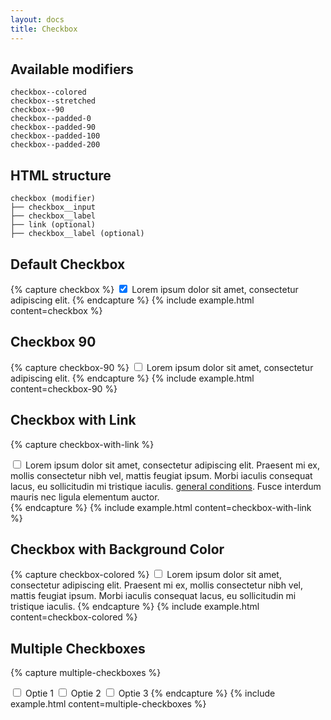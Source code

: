 ```yaml
---
layout: docs
title: Checkbox
---
```


## Available modifiers

```
checkbox--colored
checkbox--stretched
checkbox--90
checkbox--padded-0
checkbox--padded-90
checkbox--padded-100
checkbox--padded-200
```

## HTML structure
```
checkbox (modifier)
├── checkbox__input
├── checkbox__label
├── link (optional)
├── checkbox__label (optional)
```

## Default Checkbox
{% capture checkbox %}
<label class="checkbox">
	<input class="checkbox__input"
		id="checkbox"
		name="checkbox"
		type="checkbox"
		value="true"
		checked
	>
	<span class="checkbox__label">Lorem ipsum dolor sit amet, consectetur adipiscing elit.</span>
</label>
{% endcapture %}
{% include example.html
	content=checkbox
%}

## Checkbox 90
{% capture checkbox-90 %}
<label class="checkbox checkbox--90">
	<input class="checkbox__input"
		id="checkbox-90"
		name="checkbox-90"
		type="checkbox"
		value="true"
	>
	<span class="checkbox__label">Lorem ipsum dolor sit amet, consectetur adipiscing elit.</span>
</label>
{% endcapture %}
{% include example.html
	content=checkbox-90
%}

## Checkbox with Link
{% capture checkbox-with-link %}
<div class="checkbox">
	<input class="checkbox__input"
		id="general-conditions"
		name="general-conditions"
		type="checkbox"
		value="agree"
	>
	<label class="checkbox__label" for="general-conditions">Lorem ipsum dolor sit amet, consectetur adipiscing elit. Praesent mi ex, mollis consectetur nibh vel, mattis feugiat ipsum. Morbi iaculis consequat lacus, eu sollicitudin mi tristique iaculis.</label> <a class="link" href="">general conditions</a><label class="checkbox__label" for="general-conditions">. Fusce interdum mauris nec ligula elementum auctor.</label>
</div>
{% endcapture %}
{% include example.html
	content=checkbox-with-link
%}

## Checkbox with Background Color
{% capture checkbox-colored %}
<label class="checkbox checkbox--colored">
	<input class="checkbox__input"
		id="checkbox-colored"
		name="checkbox-colored"
		type="checkbox"
		value="true"
	>
	<span class="checkbox__label">Lorem ipsum dolor sit amet, consectetur adipiscing elit. Praesent mi ex, mollis consectetur nibh vel, mattis feugiat ipsum. Morbi iaculis consequat lacus, eu sollicitudin mi tristique iaculis.</span>
</label>
{% endcapture %}
{% include example.html
	content=checkbox-colored
%}

## Multiple Checkboxes
{% capture multiple-checkboxes %}

<label class="checkbox">
	<input class="checkbox__input"
		id="option-1"
		name="option-1"
		type="checkbox"
		value="true"
	>
	<span class="checkbox__label">Optie 1</span>
</label>

<label class="checkbox">
	<input class="checkbox__input"
		id="option-2"
		name="option-2"
		type="checkbox"
		value="true"
	>
	<span class="checkbox__label">Optie 2</span>
</label>

<label class="checkbox">
	<input class="checkbox__input"
		id="option-3"
		name="option-3"
		type="checkbox"
		value="true"
	>
	<span class="checkbox__label">Optie 3</span>
</label>
{% endcapture %}
{% include example.html
	content=multiple-checkboxes
%}
